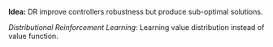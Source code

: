 **Idea:** DR improve controllers robustness but produce sub-optimal solutions.

*Distributional Reinforcement Learning*: Learning value distribution instead of value function.